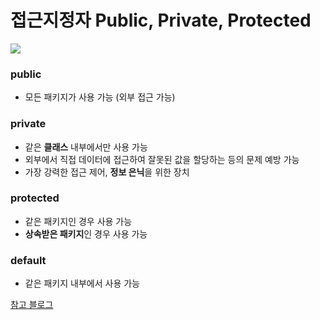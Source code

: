 # 접근지정자 Public, Private, Protected

![](https://postfiles.pstatic.net/MjAyMDA1MTZfMTkx/MDAxNTg5NjQwNDU2MDgy.mtXHS8CIRXRg8YocNUGnMFjXxVfRwPN5LALPnHn6BAgg.8HMWCgkYVoZzeAV7ZEWYU1cv2MWER24htEV67gujGe0g.PNG.wazoskee/image.png?type=w773)

###  public
- 모든 패키지가 사용 가능 (외부 접근 가능)

###  private 
- 같은 **클래스** 내부에서만 사용 가능
- 외부에서 직접 데이터에 접근하여 잘못된 값을 할당하는 등의 문제 예방 가능
- 가장 강력한 접근 제어, **정보 은닉**을 위한 장치

###  protected 
- 같은 패키지인 경우 사용 가능
- **상속받은 패키지**인 경우 사용 가능

### default
- 같은 패키지 내부에서 사용 가능

[참고 블로그]([https://eurekadeveloper.tistory.com/entry/public-private-protect%EC%9D%98-%EC%B0%A8%EC%9D%B4%EC%A0%90](https://eurekadeveloper.tistory.com/entry/public-private-protect%EC%9D%98-%EC%B0%A8%EC%9D%B4%EC%A0%90))

